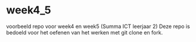 # week4_5
voorbeeld repo voor week4 en week5 (Summa ICT leerjaar 2)
Deze repo is bedoeld voor het oefenen van het werken met git clone en fork.

